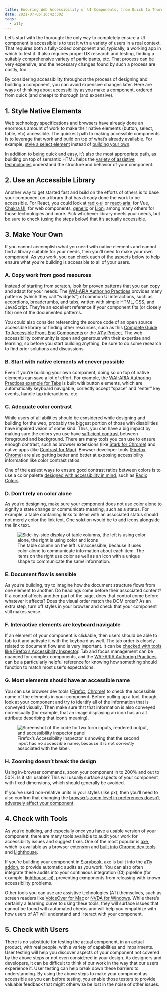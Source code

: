 ```yaml
---
title: Ensuring Web Accessibility of UI Components, from Quick to Thorough
date: 2021-07-05T16:42:30Z
tags:
  - a11y
---
```


Let’s start with the thorough: the only way to completely ensure a UI component is accessible is to test it with a variety of users in a real context. That requires both a fully-coded component and, typically, a working app in which to test it. It also requires proper UX research and testing, finding a suitably comprehensive variety of participants, etc. That process can be very expensive, and the necessary changes found by such a process are costly, too.

By considering accessibility throughout the process of designing and building a component, you can avoid expensive changes later. Here are ways of thinking about accessibility as you make a component, ordered from quick (and cheap) to thorough (and expensive).

## 1. Style Native Elements

Web technology specifications and browsers have already done an enormous amount of work to make their native elements (button, select, table, etc) accessible. The quickest path to making accessible components is to leverage that work and build on top of what’s already available. For example, [style a select element](https://www.filamentgroup.com/lab/select-css.html) instead of [building your own](https://sarahmhigley.com/writing/select-your-poison/).

In addition to being quick and easy, it’s also the most appropriate path, as building on top of semantic HTML helps the [variety of assistive technologies](https://webaim.org/blog/the-a-t-experiment/) understand the structure and behavior of your component.

## 2. Use an Accessible Library

Another way to get started fast and build on the efforts of others is to base your component on a library that has already done the work to be accessible. For React, you could look at [radix-ui](https://www.radix-ui.com/) or [react-aria](https://react-spectrum.adobe.com/react-aria/index.html); for Vue, [Chakra UI](https://vue.chakra-ui.com/); for web components, [generic](https://genericcomponents.netlify.app/) or [Lion](https://lion-web.netlify.app/); among many others for those technologies and more. Pick whichever library meets your needs, but be sure to check (using the steps below) that it’s actually accessible.

## 3. Make Your Own

If you cannot accomplish what you need with native elements and cannot find a library suitable for your needs, then you’ll need to make your own component. As you work, you can check each of the aspects below to help ensure what you’re building is accessible to all of your users.

### A. Copy work from good resources

Instead of starting from scratch, look for proven patterns that you can copy and adapt for your needs. The [WAI-ARIA Authoring Practices](https://www.w3.org/TR/wai-aria-practices-1.1/) provides many patterns (which they call “widgets”) of common UI interactions, such as accordions, breadcrumbs, and tabs, written with simple HTML, CSS, and JavaScript. They’re an excellent reference if your component fits (or closely fits) one of the documented patterns.

You could also consider referencing the source code of an open source accessible library or finding other resources, such as this [Complete Guide To Accessible Front-End Components](https://www.smashingmagazine.com/2021/03/complete-guide-accessible-front-end-components/) or the [A11y Project](https://www.a11yproject.com/). The web accessibility community is open and generous with their expertise and learning, so before you start building anything, be sure to do some research to find prior solutions and discussions.

### B. Start with native elements whenever possible

Even if you’re building your own component, doing so on top of native elements can save a lot of effort. For example, the [WAI-ARIA Authoring Practices example for Tabs](https://www.w3.org/TR/wai-aria-practices-1.1/examples/tabs/tabs-1/tabs.html) is built with button elements, which are automatically keyboard navigable, correctly accept “space” and “enter” key events, handle tap interactions, etc.

### C. Adequate color contrast

While users of all abilities should be considered while designing and building for the web, probably the biggest portion of those with disabilities have impaired vision of some kind. Thus, you can have a big impact by making sure the colors you use have [sufficient contrast](https://developer.mozilla.org/en-US/docs/Web/Accessibility/Understanding_WCAG/Perceivable/Color_contrast) between foreground and background. There are many tools you can use to ensure enough contrast, such as browser extensions (like [Stark for Chrome](https://www.getstark.co/blog/hello-world)) and native apps (like [Contrast for Mac](https://usecontrast.com/)). Browser developer tools ([Firefox](https://developer.mozilla.org/en-US/docs/Tools/Accessibility_inspector#check_for_accessibility_issues), [Chrome](https://www.smashingmagazine.com/2020/08/accessibility-chrome-devtools/#contrast-ratio)) are also getting better and better at exposing accessibility information like color contrast ratios.

One of the easiest ways to ensure good contrast ratios between colors is to use a color palette [designed with accessibility in mind](https://www.radix-ui.com/docs/colors/palette-composition/understanding-the-scale), such as [Radix Colors](https://www.radix-ui.com/colors).

### D. Don’t rely on color alone

As you’re designing, make sure your component does not use color alone to signify a state change or communicate meaning, such as a status. For example, a table containing links to items with an associated status should not merely color the link text. One solution would be to add icons alongside the link text.

<figure>
  <img
    src="/img/ensuring-web-accessibility-of-ui-components-from-quick-to-thorough-1.png"
    alt="Side-by-side display of table columns, the left is using color alone, the right is using color and icons"
  />
  <figcaption>
    The table column on the left is inaccessible, because it uses color alone to communicate information about each item. The items on the right use color as well as an icon with a unique shape to communicate the same information.
  </figcaption>
</figure>

### E. Document flow is sensible

As you’re building, try to imagine how the document structure flows from one element to another. Do headings come before their associated content? If a control affects another part of the page, does that control come before whatever it affects? Does the visual order match the DOM order? As an extra step, turn off styles in your browser and check that your component still makes sense.

### F. Interactive elements are keyboard navigable

If an element of your component is clickable, then users should be able to tab to it and activate it with the keyboard as well. The tab order is closely related to document flow and is very important. It can be [checked with tools like Firefox’s Accessibility Inspector](https://developer.mozilla.org/en-US/docs/Tools/Accessibility_inspector#show_web_page_tabbing_order). Tab and focus management can be nuanced for complex components, and the [WAI-ARIA Authoring Practices](https://www.w3.org/TR/wai-aria-practices-1.1/) can be a particularly helpful reference for knowing how something should function to match most user’s expectations.

### G. Most elements should have an accessible name

You can use browser dev tools ([Firefox](https://developer.mozilla.org/en-US/docs/Tools/Accessibility_inspector#features_of_the_accessibility_panel), [Chrome](https://developer.chrome.com/docs/devtools/accessibility/reference/#pane)) to check the accessible name of the elements in your component. Before pulling up a tool, though, look at your component and try to identify all of the information that is conveyed visually. Then make sure that that information is also conveyed non-visually (for example, that an image displaying an icon has an alt attribute describing that icon’s meaning).

<figure>
  <img
    src="/img/ensuring-web-accessibility-of-ui-components-from-quick-to-thorough-2.png"
    alt="Screenshot of the code for two form inputs, rendered output, and accessibility inspector panel"
  />
  <figcaption>
    Firefox’s Accessibility Inspector is showing that the second input has no accessible name, because it is not correctly associated with the label.
  </figcaption>
</figure>

### H. Zooming doesn’t break the design

Using in-browser commands, zoom your component in to 200% and out to 50%. Is it still usable? This will usually surface aspects of your component with fixed dimensions, which should generally be avoided.

If you’ve used non-relative units in your styles (like px), then you’ll need to also confirm that changing the [browser’s zoom level in preferences doesn’t adversely affect your component](https://www.24a11y.com/2019/pixels-vs-relative-units-in-css-why-its-still-a-big-deal/).

## 4. Check with Tools

As you’re building, and especially once you have a usable version of your component, there are many tools available to audit your work for accessibility issues and suggest fixes. One of the most popular is [axe](https://www.deque.com/axe/), which is available as a browser extension and [built into Chrome dev tools](https://developer.chrome.com/docs/devtools/accessibility/reference/#audits) and [Lighthouse](https://developers.google.com/web/tools/lighthouse/).

If you’re building your component in [Storybook](https://storybook.js.org/), axe is built into the [a11y addon](https://github.com/storybookjs/storybook/tree/next/addons/a11y), to provide automatic audits as you work. You can also often integrate these audits into your continuous integration (CI) pipeline (for example, [lighthouse-ci](https://github.com/GoogleChrome/lighthouse-ci/)), preventing components from releasing with known accessibility problems.

Other tools you can use are assistive technologies (AT) themselves, such as screen readers like [VoiceOver for Mac](https://support.apple.com/guide/voiceover/welcome/mac) or [NVDA for Windows](https://www.nvaccess.org/about-nvda/). While there’s certainly a learning curve to using these tools, they will surface issues that cannot be found with automated checks and will help you empathize with how users of AT will understand and interact with your component.

## 5. Check with Users

There is no substitute for testing the actual component, in an actual product, with real people, with a variety of capabilities and impairments. User testing will help you discover aspects of your component not covered by the above steps or not even considered in your design. As designers and developers, it can be difficult to think of our work in the way that our users experience it. User testing can help break down these barriers to understanding. By using the above steps to make your component as accessible as you can before testing, you enable those testers to provide valuable feedback that might otherwise be lost in the noise of other issues.
